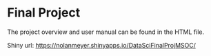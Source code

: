 # Final Project

The project overview and user manual can be found in the HTML file.

Shiny url: https://nolanmeyer.shinyapps.io/DataSciFinalProjMSOC/
